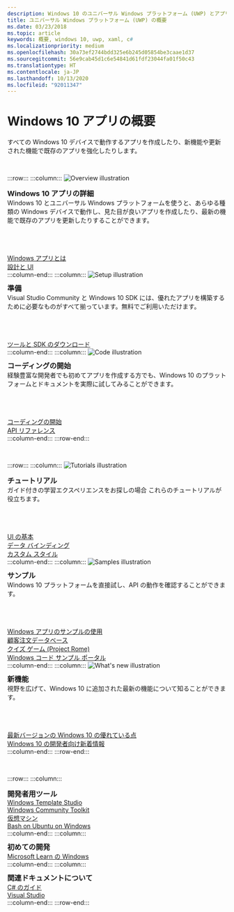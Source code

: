 ```yaml
---
description: Windows 10 のユニバーサル Windows プラットフォーム (UWP) とアプリ開発の概要について説明します。
title: ユニバーサル Windows プラットフォーム (UWP) の概要
ms.date: 03/23/2018
ms.topic: article
keywords: 概要, windows 10, uwp, xaml, c#
ms.localizationpriority: medium
ms.openlocfilehash: 30a73ef2744bdd325e6b245d05854be3caae1d37
ms.sourcegitcommit: 56e9cab45d1c6e54841d61fdf23044fa01f50c43
ms.translationtype: HT
ms.contentlocale: ja-JP
ms.lasthandoff: 10/13/2020
ms.locfileid: "92011347"
---
```

# <a name="get-started-with-windows-10-apps"></a>Windows 10 アプリの概要

すべての Windows 10 デバイスで動作するアプリを作成したり、新機能や更新された機能で既存のアプリを強化したりします。

<br/>

:::row:::
    :::column:::
        <img src="https://docs.microsoft.com/media/illustrations/biztalk-developer-documentation-1.svg" alt="Overview illustration" />
        <h3 style="margin-top: 10px; margin-bottom: 0px">Windows 10 アプリの詳細</h3>
        <p style="margin-top: 0px; margin-bottom: 50px">Windows 10 とユニバーサル Windows プラットフォームを使うと、あらゆる種類の Windows デバイスで動作し、見た目が良いアプリを作成したり、最新の機能で既存のアプリを更新したりすることができます。</p>
        <br>
        <a href="//docs.microsoft.com/windows/uwp/get-started/universal-application-platform-guide">Windows アプリとは</a><br/>
        <a href="/windows/uwp/design/">設計と UI</a><br/>
    :::column-end:::
    :::column:::
        <img src="https://docs.microsoft.com/media/illustrations/biztalk-host-integration-install-configure.svg" alt="Setup illustration" />
        <h3 style="margin-top: 10px; margin-bottom: 0px">準備</h3>
        <p style="margin-top: 0px; margin-bottom: 50px">Visual Studio Community と Windows 10 SDK には、優れたアプリを構築するために必要なものがすべて揃っています。無料でご利用いただけます。</p>
        <br>
        <a href="//docs.microsoft.com/windows/apps/get-started/get-set-up">ツールと SDK のダウンロード</a><br/>
    :::column-end:::
    :::column:::
        <img src="https://docs.microsoft.com/media/illustrations/team-services-dev-ops-test.svg" alt="Code illustration" />
        <h3 style="margin-top: 10px; margin-bottom: 0px">コーディングの開始</h3>
        <p style="margin-top: 0px; margin-bottom: 50px">経験豊富な開発者でも初めてアプリを作成する方でも、Windows 10 のプラットフォームとドキュメントを実際に試してみることができます。</p>
        <br>
        <a href="//docs.microsoft.com/windows/uwp/get-started/create-uwp-apps">コーディングの開始</a><br/>
        <a href="//docs.microsoft.com/uwp/">API リファレンス</a><br/>
    :::column-end:::
:::row-end:::

<br/>

:::row:::
    :::column:::
        <img src="https://docs.microsoft.com/media/illustrations/biztalk-get-started-get-started.svg" alt="Tutorials illustration" />
        <h3 style="margin-top: 10px; margin-bottom: 0px">チュートリアル</h3>
        <p style="margin-top: 0px; margin-bottom: 50px">ガイド付きの学習エクスペリエンスをお探しの場合 これらのチュートリアルが役立ちます。</p>
        <br>
        <a href="//docs.microsoft.com/windows/uwp/design/basics/xaml-basics-ui">UI の基本</a><br/>
        <a href="//docs.microsoft.com/windows/uwp/data-binding/xaml-basics-data-binding">データ バインディング</a><br/>
        <a href="//docs.microsoft.com/windows/uwp/design/basics/xaml-basics-style">カスタム スタイル</a><br/>
    :::column-end:::
    :::column:::
        <img src="https://docs.microsoft.com/media/illustrations/biztalk-get-started-scenarios.svg" alt="Samples illustration" />
        <h3 style="margin-top: 10px; margin-bottom: 0px">サンプル</h3>
        <p style="margin-top: 0px; margin-bottom: 50px">Windows 10 プラットフォームを直接試し、API の動作を確認することができます。</p>
        <br>
        <a href="//docs.microsoft.com/windows/uwp/get-started/get-uwp-app-samples">Windows アプリのサンプルの使用</a><br/>
        <a href="//github.com/Microsoft/Windows-appsample-customers-orders-database">顧客注文データベース</a><br/>
        <a href="//github.com/Microsoft/Windows-appsample-remote-system-sessions">クイズ ゲーム (Project Rome)</a><br/>
        <a href="//developer.microsoft.com/windows/samples">Windows コード サンプル ポータル</a><br/>
    :::column-end:::
    :::column:::
        <img src="https://docs.microsoft.com/media/illustrations/ms365enterprise-partner-news-2.svg" alt="What's new illustration" />
        <h3 style="margin-top: 10px; margin-bottom: 0px">新機能</h3>
        <p style="margin-top: 0px; margin-bottom: 50px">視野を広げて、Windows 10 に追加された最新の機能について知ることができます。</p>
        <br>
        <a href="//developer.microsoft.com/windows/windows-10-for-developers">最新バージョンの Windows 10 の優れている点</a><br/>
        <a href="//docs.microsoft.com/windows/uwp/whats-new/windows-10-version-latest">Windows 10 の開発者向け新着情報</a><br/>
    :::column-end:::
:::row-end:::

<br/>

:::row:::
    :::column:::
        <h3 style="margin-top: 10px; margin-bottom: 0px">開発者用ツール</h3>
        <a href="https://github.com/Microsoft/WindowsTemplateStudio/">Windows Template Studio</a><br/>
        <a href="//docs.microsoft.com/windows/uwpcommunitytoolkit/">Windows Community Toolkit</a><br/>
        <a href="//developer.microsoft.com/windows/downloads/virtual-machines">仮想マシン</a><br/>
        <a href="//docs.microsoft.com/windows/wsl/about">Bash on Ubuntu on Windows</a><br/>
    :::column-end:::
    :::column:::
        <h3 style="margin-top: 10px; margin-bottom: 0px">初めての開発</h3>
        <a href="//docs.microsoft.com/learn/browse/%3Fproducts=windows&resource_type=module">Microsoft Learn の Windows</a><br/>
    :::column-end:::
    :::column:::
        <h3 style="margin-top: 10px; margin-bottom: 0px">関連ドキュメントについて</h3>
        <a href="//docs.microsoft.com/dotnet/csharp/">C# のガイド</a><br/>
        <a href="//docs.microsoft.com/visualstudio/ide/">Visual Studio</a><br/>
    :::column-end:::
:::row-end:::